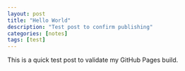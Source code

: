 ```yaml
---
layout: post
title: "Hello World"
description: "Test post to confirm publishing"
categories: [notes]
tags: [test]
---
```

This is a quick test post to validate my GitHub Pages build.
